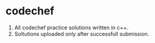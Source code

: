 # codechef
1. All codechef practice solutions  written in c++.
2. Soltutions uploaded only after successfull submission.


